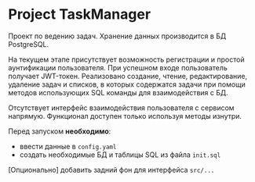 # Project TaskManager

Проект по ведению задач. Хранение данных производится в БД PostgreSQL.

На текущем этапе присутствует возможность регистрации и простой аунтификации пользователя. При успешном входе пользователь получает JWT-токен. Реализовано создание, чтение, редактирование, удаление задач и списков, в которых содержатся задачи при помощи методов использующих SQL команды для взаимодействия с БД.

Отсутствует интерфейс взаимодействия пользователя с сервисом напрямую. Функционал доступен только используя методы изнутри.

Перед запуском **необходимо**:
* ввести данные в ```config.yaml```
* создать необходимые БД и таблицы SQL из файла ```init.sql```



[Опционально] добавить задний фон для интерфейса ```src/...```
